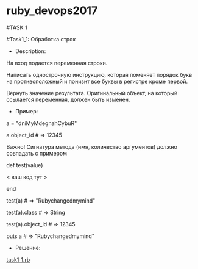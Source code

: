 # ruby_devops2017
#TASK 1

#Task1_1: Обработка строк

* Description:

На вход подается переменная строки.

Написать однострочную инструкцию, которая поменяет порядок букв на противоположный и понизит все буквы в регистре кроме первой.

Вернуть значение результата. Оригинальный объект, на который ссылается переменная, должен быть изменен.

* Пример:

a = "dniMyMdegnahCybuR"

a.object_id # => 12345

Важно! Сигнатура метода (имя, количество аргументов) должно совпадать с примером

def test(value)

 < ваш код тут >
 
end

test(a) # => "Rubychangedmymind"

test(a).class # => String

test(a).object_id # => 12345

puts a # => "Rubychangedmymind"

* Решение:

[task1_1.rb](scripts/task1_1.rb)

